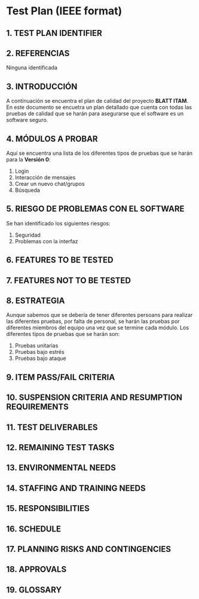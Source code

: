 # Test Plan (IEEE format)

## 1. TEST PLAN IDENTIFIER

## 2. REFERENCIAS
Ninguna identificada

## 3. INTRODUCCIÓN
A continuación se encuentra el plan de calidad del proyecto **BLATT ITAM**. 
En este documento se encuetra un plan detallado que cuenta con todas las pruebas de calidad que se harán para asegurarse que el software es 
un software seguro. 

## 4. MÓDULOS A PROBAR
Aquí se encuentra una lista de los diferentes tipos de pruebas que se harán para la **Versión 0**:
1. Login
2. Interacción de mensajes
3. Crear un nuevo chat/grupos
4. Búsqueda


## 5. RIESGO DE PROBLEMAS CON EL SOFTWARE 
Se han identificado los siguientes riesgos:
1. Seguridad
2. Problemas con la interfaz

## 6. FEATURES TO BE TESTED


## 7. FEATURES NOT TO BE TESTED


## 8. ESTRATEGIA 
Aunque sabemos que se debería de tener diferentes persoans para realizar las diferentes pruebas, por falta de personal, se harán las pruebas por diferentes miembros del equipo una vez que se termine cada módulo. 
Los diferentes tipos de pruebas que se harán son: 
1. Pruebas unitarias
2. Pruebas bajo estrés
3. Pruebas bajo ataque 

## 9. ITEM PASS/FAIL CRITERIA

## 10. SUSPENSION CRITERIA AND RESUMPTION REQUIREMENTS
## 11. TEST DELIVERABLES
## 12. REMAINING TEST TASKS
## 13. ENVIRONMENTAL NEEDS
## 14. STAFFING AND TRAINING NEEDS
## 15. RESPONSIBILITIES
## 16. SCHEDULE
## 17. PLANNING RISKS AND CONTINGENCIES
## 18. APPROVALS
## 19. GLOSSARY
